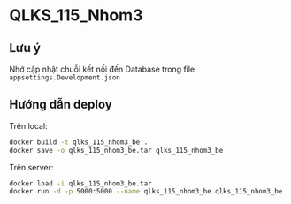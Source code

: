 # QLKS_115_Nhom3

## Lưu ý

Nhớ cập nhật chuỗi kết nối đến Database trong file `appsettings.Development.json`

## Hướng dẫn deploy

Trên local:

```bash
docker build -t qlks_115_nhom3_be .
docker save -o qlks_115_nhom3_be.tar qlks_115_nhom3_be
```

Trên server:

```bash
docker load -i qlks_115_nhom3_be.tar
docker run -d -p 5000:5000 --name qlks_115_nhom3_be qlks_115_nhom3_be
```